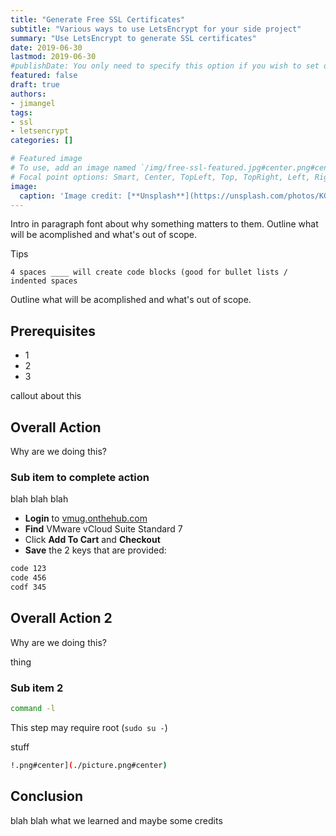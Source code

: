 ```yaml
---
title: "Generate Free SSL Certificates"
subtitle: "Various ways to use LetsEncrypt for your side project"
summary: "Use LetsEncrypt to generate SSL certificates"
date: 2019-06-30
lastmod: 2019-06-30
#publishDate: You only need to specify this option if you wish to set date in the future but publish the page now.
featured: false
draft: true
authors:
- jimangel
tags:
- ssl
- letsencrypt
categories: []

# Featured image
# To use, add an image named `/img/free-ssl-featured.jpg#center.png#center` to your page's folder.
# Focal point options: Smart, Center, TopLeft, Top, TopRight, Left, Right, BottomLeft, Bottom, BottomRight
image:
  caption: 'Image credit: [**Unsplash**](https://unsplash.com/photos/KGbX1f3Uxtg/)'
---
```


Intro in paragraph font about why something matters to them. Outline what will be acomplished and what's out of scope.

Tips

```shell
4 spaces ____ will create code blocks (good for bullet lists / indented spaces
```

Outline what will be acomplished and what's out of scope.

## Prerequisites
* 1
* 2
* 3


callout about this


## Overall Action

Why are we doing this?

### Sub item to complete action

blah blah blah

* **Login** to [vmug.onthehub.com](https://vmug.onthehub.com)
* **Find** VMware vCloud Suite Standard 7
* Click **Add To Cart** and **Checkout**
* **Save** the 2 keys that are provided:

```bash
code 123
code 456
codf 345
```

## Overall Action 2

Why are we doing this?


thing


### Sub item 2

```bash
command -l
```

This step may require root (`sudo su -`)

stuff

```bash
!.png#center](./picture.png#center)
```

## Conclusion

blah blah what we learned and maybe some credits
